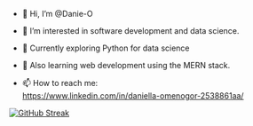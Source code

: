 - 👋 Hi, I’m @Danie-O
- 👀 I’m interested in software development and data science.
- 🌱 Currently exploring Python for data science 
- 🌱 Also learning web development using the MERN stack.


- 📫 How to reach me:  
     <https://www.linkedin.com/in/daniella-omenogor-2538861aa/>

[![GitHub Streak](http://github-readme-streak-stats.herokuapp.com?user=Danie-O&theme=highcontrast&border_radius=5.4)](https://git.io/streak-stats)
<!---
Danie-O/Danie-O is a ✨ special ✨ repository because its `README.md` (this file) appears on your GitHub profile.
You can click the Preview link to take a look at your changes.
--->
